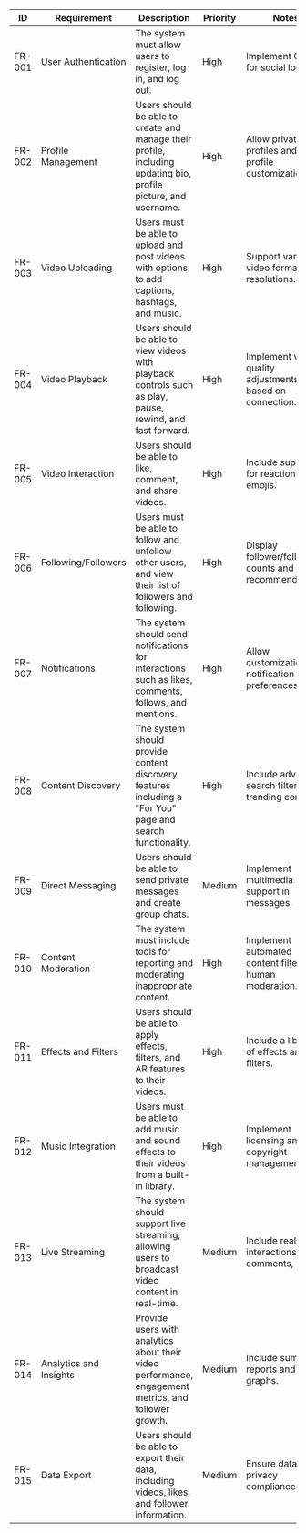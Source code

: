 | ID     | Requirement              | Description                                                                                      | Priority | Notes                                        |
|--------|--------------------------|--------------------------------------------------------------------------------------------------|----------|----------------------------------------------|
| FR-001 | User Authentication      | The system must allow users to register, log in, and log out.                                      | High     | Implement OAuth for social logins.          |
| FR-002 | Profile Management       | Users should be able to create and manage their profile, including updating bio, profile picture, and username. | High     | Allow private profiles and profile customization. |
| FR-003 | Video Uploading          | Users must be able to upload and post videos with options to add captions, hashtags, and music.     | High     | Support various video formats and resolutions. |
| FR-004 | Video Playback           | Users should be able to view videos with playback controls such as play, pause, rewind, and fast forward. | High     | Implement video quality adjustments based on connection. |
| FR-005 | Video Interaction        | Users should be able to like, comment, and share videos.                                           | High     | Include support for reactions and emojis.   |
| FR-006 | Following/Followers      | Users must be able to follow and unfollow other users, and view their list of followers and following. | High     | Display follower/following counts and recommendations. |
| FR-007 | Notifications            | The system should send notifications for interactions such as likes, comments, follows, and mentions. | High     | Allow customization of notification preferences. |
| FR-008 | Content Discovery        | The system should provide content discovery features including a "For You" page and search functionality. | High     | Include advanced search filters and trending content. |
| FR-009 | Direct Messaging         | Users should be able to send private messages and create group chats.                               | Medium   | Implement multimedia support in messages.   |
| FR-010 | Content Moderation       | The system must include tools for reporting and moderating inappropriate content.                  | High     | Implement automated content filters and human moderation. |
| FR-011 | Effects and Filters      | Users should be able to apply effects, filters, and AR features to their videos.                    | High     | Include a library of effects and filters.   |
| FR-012 | Music Integration        | Users must be able to add music and sound effects to their videos from a built-in library.          | High     | Implement licensing and copyright management. |
| FR-013 | Live Streaming           | The system should support live streaming, allowing users to broadcast video content in real-time.   | Medium   | Include real-time interactions (e.g., comments, gifts). |
| FR-014 | Analytics and Insights   | Provide users with analytics about their video performance, engagement metrics, and follower growth. | Medium   | Include summary reports and graphs.         |
| FR-015 | Data Export              | Users should be able to export their data, including videos, likes, and follower information.        | Medium   | Ensure data privacy compliance.             |
